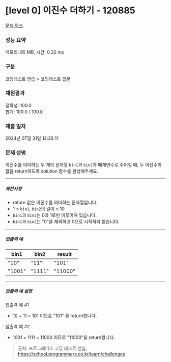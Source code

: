 # [level 0] 이진수 더하기 - 120885 

[문제 링크](https://school.programmers.co.kr/learn/courses/30/lessons/120885) 

### 성능 요약

메모리: 85 MB, 시간: 0.32 ms

### 구분

코딩테스트 연습 > 코딩테스트 입문

### 채점결과

정확성: 100.0<br/>합계: 100.0 / 100.0

### 제출 일자

2024년 07월 31일 12:26:11

### 문제 설명

<p>이진수를 의미하는 두 개의 문자열 <code>bin1</code>과 <code>bin2</code>가 매개변수로 주어질 때, 두 이진수의 합을 return하도록 solution 함수를 완성해주세요.</p>

<hr>

<h5>제한사항</h5>

<ul>
<li>return 값은 이진수를 의미하는 문자열입니다.</li>
<li>1 ≤ <code>bin1</code>, <code>bin2</code>의 길이 ≤ 10</li>
<li><code>bin1</code>과 <code>bin2</code>는 0과 1로만 이루어져 있습니다.</li>
<li><code>bin1</code>과 <code>bin2</code>는 "0"을 제외하고 0으로 시작하지 않습니다.</li>
</ul>

<hr>

<h5>입출력 예</h5>
<table class="table">
        <thead><tr>
<th>bin1</th>
<th>bin2</th>
<th>result</th>
</tr>
</thead>
        <tbody><tr>
<td>"10"</td>
<td>"11"</td>
<td>"101"</td>
</tr>
<tr>
<td>"1001"</td>
<td>"1111"</td>
<td>"11000"</td>
</tr>
</tbody>
      </table>
<hr>

<h5>입출력 예 설명</h5>

<p>입출력 예 #1</p>

<ul>
<li>10 + 11 = 101 이므로 "101" 을 return합니다.</li>
</ul>

<p>입출력 예 #2</p>

<ul>
<li>1001 + 1111 = 11000 이므로 "11000"을 return합니다.</li>
</ul>


> 출처: 프로그래머스 코딩 테스트 연습, https://school.programmers.co.kr/learn/challenges